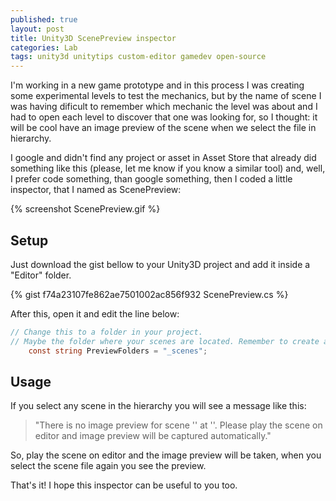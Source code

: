 ```yaml
---
published: true
layout: post
title: Unity3D ScenePreview inspector
categories: Lab
tags: unity3d unitytips custom-editor gamedev open-source
---
```

I'm working in a new game prototype and in this process I was creating some experimental levels to test the mechanics, but by the name of scene I was having dificult to remember which mechanic the level was about and I had to open each level to discover that one was looking for, so I thought: it will be cool have an image preview of the scene when we select the file in hierarchy.

I google and didn't find any project or asset in Asset Store that already did something like this (please, let me know if you know a similar tool) and, well, I prefer code something, than google something, then I coded a little inspector, that I named as ScenePreview:

{% screenshot ScenePreview.gif %}

## Setup
Just download the gist bellow to your Unity3D project and add it inside a "Editor" folder.

{% gist f74a23107fe862ae7501002ac856f932 ScenePreview.cs %}

After this, open it and edit the line below:

```csharp
// Change this to a folder in your project. 
// Maybe the folder where your scenes are located. Remember to create a subfolder called "Resources" inside of it.
    const string PreviewFolders = "_scenes";
```

## Usage
If you select any scene in the hierarchy you will see a message like this: 

> "There is no image preview for scene '' at ''. Please play the scene on editor and image preview will be captured automatically."

So, play the scene on editor and the image preview will be taken, when you select the scene file again you see the preview.

That's it! I hope this inspector can be useful to you too.
